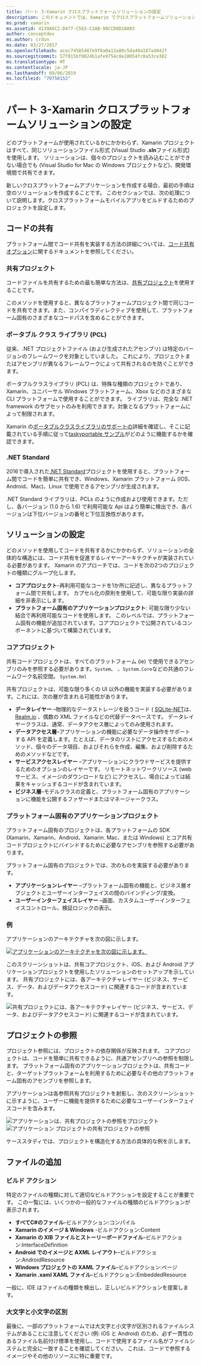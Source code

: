 ```yaml
---
title: パート 3-Xamarin クロスプラットフォームソリューションの設定
description: このドキュメントでは、Xamarin でクロスプラットフォームソリューションを設定する方法について説明します。 共有プロジェクトや .NET Standard など、さまざまなコード共有方法について説明します。
ms.prod: xamarin
ms.assetid: 4139A6C2-D477-C563-C1AB-98CCD0D10A93
author: conceptdev
ms.author: crdun
ms.date: 03/27/2017
ms.openlocfilehash: acec74585487e9f0a0a13a80c5da49a187a4042f
ms.sourcegitcommit: 57f815bf0024b1afe9754c0e28054fc0a53ce302
ms.translationtype: MT
ms.contentlocale: ja-JP
ms.lasthandoff: 09/06/2019
ms.locfileid: "70758152"
---
```

# <a name="part-3---setting-up-a-xamarin-cross-platform-solution"></a>パート 3-Xamarin クロスプラットフォームソリューションの設定

どのプラットフォームが使用されているかにかかわらず、Xamarin プロジェクトはすべて、同じソリューションファイル形式 (Visual Studio **.sln**ファイル形式) を使用します。 ソリューションは、個々のプロジェクトを読み込むことができない場合でも (Visual Studio for Mac の Windows プロジェクトなど)、開発環境間で共有できます。

新しいクロスプラットフォームアプリケーションを作成する場合、最初の手順は空のソリューションを作成することです。 このセクションでは、次の処理について説明します。クロスプラットフォームモバイルアプリをビルドするためのプロジェクトを設定します。

 <a name="Sharing_Code" />

## <a name="sharing-code"></a>コードの共有

プラットフォーム間でコード共有を実装する方法の詳細については、[コード共有オプション](~/cross-platform/app-fundamentals/code-sharing.md)に関するドキュメントを参照してください。

 <a name="Shared_Asset_Projects" />

### <a name="shared-projects"></a>共有プロジェクト

コードファイルを共有するための最も簡単な方法は、[共有プロジェクト](~/cross-platform/app-fundamentals/shared-projects.md)を使用することです。

このメソッドを使用すると、異なるプラットフォームプロジェクト間で同じコードを共有できます。また、コンパイラディレクティブを使用して、プラットフォーム固有のさまざまなコードパスを含めることができます。

 <a name="Portable_Class_Libraries" />

### <a name="portable-class-libraries-pcl"></a>ポータブル クラス ライブラリ (PCL)

従来、.NET プロジェクトファイル (および生成されたアセンブリ) は特定のバージョンのフレームワークを対象としていました。 これにより、プロジェクトまたはアセンブリが異なるフレームワークによって共有されるのを防ぐことができます。

ポータブルクラスライブラリ (PCL) は、特殊な種類のプロジェクトであり、Xamarin、ユニバーサル Windows プラットフォーム、Xbox などのさまざまな CLI プラットフォームで使用することができます。 ライブラリは、完全な .NET framework のサブセットのみを利用できます。対象となるプラットフォームによって制限されます。

Xamarin の[ポータブルクラスライブラリのサポートの](~/cross-platform/app-fundamentals/pcl.md)詳細を確認し、そこに記載されている手順に従って[taskyportable サンプル](https://github.com/xamarin/mobile-samples/tree/master/TaskyPortable)がどのように機能するかを確認できます。

### <a name="net-standard"></a>.NET Standard

2016で導入された[.NET Standard](~/cross-platform/app-fundamentals/net-standard.md)プロジェクトを使用すると、プラットフォーム間でコードを簡単に共有でき、Windows、Xamarin プラットフォーム (IOS、Android、Mac)、Linux で使用できるアセンブリが生成されます。

.NET Standard ライブラリは、PCLs のように作成および使用できます。ただし、各バージョン (1.0 から 1.6) で利用可能な Api はより簡単に検出でき、各バージョンは下位バージョンの番号と下位互換性があります。

 <a name="Populating_the_Solution" />

## <a name="populating-the-solution"></a>ソリューションの設定

どのメソッドを使用してコードを共有するかにかかわらず、ソリューションの全体的な構造には、コード共有を促進するレイヤーアーキテクチャが実装されている必要があります。
Xamarin のアプローチでは、コードを次の2つのプロジェクトの種類にグループ化します。

- **コアプロジェクト**-再利用可能なコードを1か所に記述し、異なるプラットフォーム間で共有します。 カプセル化の原則を使用して、可能な限り実装の詳細を非表示にします。
- **プラットフォーム固有のアプリケーションプロジェクト**: 可能な限り少ない結合で再利用可能なコードを使用します。 このレベルでは、プラットフォーム固有の機能が追加されています。コアプロジェクトで公開されているコンポーネントに基づいて構築されています。

 <a name="Core_Project" />

### <a name="core-project"></a>コアプロジェクト

共有コードプロジェクトは、すべてのプラットフォーム (ie) で使用できるアセンブリのみを参照する必要があります。`System`、 、`System.Core`などの共通のフレームワーク名前空間。 `System.Xml`

共有プロジェクトは、可能な限り多くの UI 以外の機能を実装する必要があります。これには、次の層が含まれる可能性があります。

- **データレイヤー** –物理的なデータストレージを扱うコード (  [SQLite-NET](https://github.com/praeclarum/sqlite-net)は、 [Realm.io](https://realm.io/products/realm-mobile-database/) 、偶数の XML ファイルなどの代替データベースです。 データレイヤークラスは、通常、データアクセス層によってのみ使用されます。
- **データアクセス層**–アプリケーションの機能に必要なデータ操作をサポートする API を定義します。たとえば、データのリストにアクセスするためのメソッド、個々のデータ項目、およびそれらを作成、編集、および削除するためのメソッドなどです。
- **サービスアクセスレイヤー** –アプリケーションにクラウドサービスを提供するためのオプションのレイヤーです。 リモートネットワークリソース (web サービス、イメージのダウンロードなど) にアクセスし、場合によっては結果をキャッシュするコードが含まれています。
- **ビジネス層**–モデルクラスの定義と、プラットフォーム固有のアプリケーションに機能を公開するファサードまたはマネージャークラス。

 <a name="Platform-Specific_Application_Projects" />

### <a name="platform-specific-application-projects"></a>プラットフォーム固有のアプリケーションプロジェクト

プラットフォーム固有のプロジェクトは、各プラットフォームの SDK (Xamarin、Xamarin、Android、Xamarin. Mac、または Windows) とコア共有コードプロジェクトにバインドするために必要なアセンブリを参照する必要があります。

プラットフォーム固有のプロジェクトでは、次のものを実装する必要があります。

- **アプリケーションレイヤー** –プラットフォーム固有の機能と、ビジネス層オブジェクトとユーザーインターフェイスの間のバインディング/変換。
- **ユーザーインターフェイスレイヤー** –画面、カスタムユーザーインターフェイスコントロール、検証ロジックの表示。

<a name="Example" />

### <a name="example"></a>例

アプリケーションのアーキテクチャを次の図に示します。

 [![](setting-up-a-xamarin-cross-platform-solution-images/conceptualarchitecture.png "アプリケーションのアーキテクチャを次の図に示します。")](setting-up-a-xamarin-cross-platform-solution-images/conceptualarchitecture.png#lightbox)

このスクリーンショットは、共有コアプロジェクト、iOS、および Android アプリケーションプロジェクトを使用したソリューションのセットアップを示しています。 共有プロジェクトには、各アーキテクチャレイヤー (ビジネス、サービス、データ、およびデータアクセスコード) に関連するコードが含まれています。

 ![](setting-up-a-xamarin-cross-platform-solution-images/core-solution-example.png "共有プロジェクトには、各アーキテクチャレイヤー (ビジネス、サービス、データ、およびデータアクセスコード) に関連するコードが含まれています。")

 <a name="Project_References" />

## <a name="project-references"></a>プロジェクトの参照

プロジェクト参照には、プロジェクトの依存関係が反映されます。 コアプロジェクトは、コードを簡単に共有できるように、共通アセンブリへの参照を制限します。
プラットフォーム固有のアプリケーションプロジェクトは、共有コードと、ターゲットプラットフォームを利用するために必要なその他のプラットフォーム固有のアセンブリを参照します。

アプリケーションは各参照共有プロジェクトを射影し、次のスクリーンショットに示すように、ユーザーに機能を提供するために必要なユーザーインターフェイスコードを含みます。

![](setting-up-a-xamarin-cross-platform-solution-images/solution-android.png "アプリケーションは、共有プロジェクトの参照をプロジェクト") ![](setting-up-a-xamarin-cross-platform-solution-images/solution-ios.png "アプリケーション プロジェクトの共有プロジェクトの参照")

ケーススタディでは、プロジェクトを構造化する方法の具体的な例を示します。

 <a name="Adding_Files" />

## <a name="adding-files"></a>ファイルの追加

 <a name="Build_Action" />

### <a name="build-action"></a>ビルド アクション

特定のファイルの種類に対して適切なビルドアクションを設定することが重要です。 この一覧には、いくつかの一般的なファイルの種類のビルドアクションが表示されます。

- **すべてC#のファイル**–ビルドアクション:コンパイル
- **Xamarin のイメージ & Windows** -ビルドアクション:Content
- **Xamarin の XIB ファイルとストーリーボードファイル**–ビルドアクション:InterfaceDefinition
- **Android でのイメージと AXML レイアウト**–ビルドアクション:AndroidResource
- **Windows プロジェクトの XAML ファイル**–ビルドアクション:ページ
- **Xamarin .xaml XAML ファイル**–ビルドアクション:EmbeddedResource

一般に、IDE はファイルの種類を検出し、正しいビルドアクションを提案します。

 <a name="Case_Sensitivity" />

### <a name="case-sensitivity"></a>大文字と小文字の区別

最後に、一部のプラットフォームでは大文字と小文字が区別されるファイルシステムがあることに注意してください (例:
iOS と Android) のため、必ず一貫性のあるファイル名前付け標準を使用し、コードで使用するファイル名がファイルシステムと完全に一致することを確認してください。 これは、コードで参照するイメージやその他のリソースに特に重要です。
